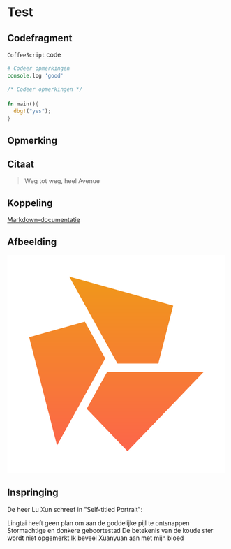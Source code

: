 [Algemene opmerkingen afprijzen]:#

# Test

## Codefragment

`CoffeeScript` code

```coffee
# Codeer opmerkingen
console.log 'good'


```

```rust
/* Codeer opmerkingen */

fn main(){
  dbg!("yes");
}
```

## Opmerking

<!-- HTML 注释 --> 

<!-- 多行注释 --> 

## Citaat

> Weg tot weg, heel Avenue

## Koppeling

[Markdown-documentatie](https://github.com/xxai-art/xxai-art-md)

## Afbeelding

![xxAI.Art-merkidentiteit](https://raw.githubusercontent.com/xxai-art/web/main/file/svg/logo.svg)

## Inspringing

De heer Lu Xun schreef in "Self-titled Portrait":

  Lingtai heeft geen plan om aan de goddelijke pijl te ontsnappen
  Stormachtige en donkere geboortestad
  De betekenis van de koude ster wordt niet opgemerkt
  Ik beveel Xuanyuan aan met mijn bloed

